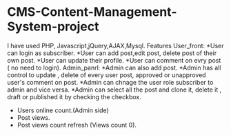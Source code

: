 # CMS-Content-Management-System-project
I have used PHP, Javascript,jQuery,AJAX,Mysql.
Features
User_front:
*User can login as subscriber.
*User can add post,edit post, delete post of their own post.
*User can update their profile.
*User can comment on evry post ( no need to login).
Admin_panrl:
*Admin can also add post.
*Admin has all control to update , delete of every user post, approved or unapproved user's comment on post.
*Admin can chnage the user role subscriber to admin and vice versa.
*Admin can select all the post and clone it, delete it , draft or published it by checking the checkbox.
* Users online count.(Admin side)
* Post views.
* Post views count refresh (Views count 0).
